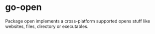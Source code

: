 # go-open

Package open implements a cross-platform supported opens stuff like websites, files, directory or executables.
